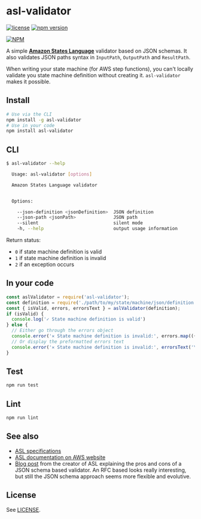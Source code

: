 # asl-validator

[![license](https://img.shields.io/badge/License-Apache%202.0-blue.svg)](https://github.com/ChristopheBougere/asl-validator/blob/master/LICENSE)
[![npm version](https://badge.fury.io/js/asl-validator.svg)](https://badge.fury.io/js/asl-validator)

[![NPM](https://nodei.co/npm/asl-validator.png?stars=true)](https://www.npmjs.com/package/asl-validator)

A simple [**Amazon States Language**](https://states-language.net/spec.html) validator based on JSON schemas. It also validates JSON paths syntax in `InputPath`, `OutputPath` and `ResultPath`.

When writing your state machine (for AWS step functions), you can't locally validate you state machine definition without creating it. `asl-validator` makes it possible.

## Install
```bash
# Use via the CLI
npm install -g asl-validator
# Use in your code
npm install asl-validator
```

## CLI
```bash
$ asl-validator --help

  Usage: asl-validator [options]

  Amazon States Language validator


  Options:

    --json-definition <jsonDefinition>  JSON definition
    --json-path <jsonPath>              JSON path
    --silent                            silent mode
    -h, --help                          output usage information
```
Return status:
- `0` if state machine definition is valid
- `1` if state machine definition is invalid
- `2` if an exception occurs

## In your code
```javascript
const aslValidator = require('asl-validator');
const definition = require('./path/to/my/state/machine/json/definition');
const { isValid, errors, errorsText } = aslValidator(definition);
if (isValid) {
  console.log('✓ State machine definition is valid')
} else {
  // Either go through the errors object
  console.error('✕ State machine definition is invalid:', errors.map(({ message }) => message).join('\n'));
  // Or display the preformatted errors text
  console.error('✕ State machine definition is invalid:', errorsText('\n'));
}
```

## Test
```bash
npm run test
```

## Lint
```bash
npm run lint
```

## See also
- [ASL specifications](https://states-language.net/spec.html)
- [ASL documentation on AWS website](http://docs.aws.amazon.com/step-functions/latest/dg/concepts-amazon-states-language.html)
- [Blog post](https://www.tbray.org/ongoing/When/201x/2016/12/01/J2119-Validator) from the creator of ASL explaining the pros and cons of a JSON schema based validator. An RFC based looks really interesting, but still the JSON schema approach seems more flexible and evolutive.


## License
See [LICENSE](./LICENSE).
